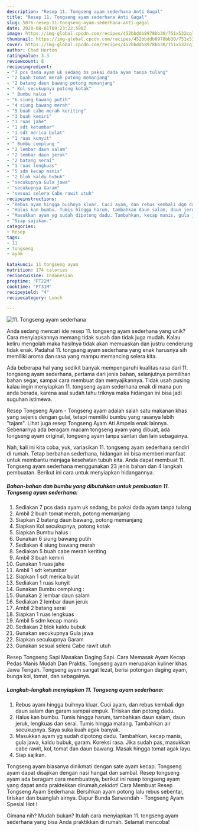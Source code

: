 ```yaml
---
description: "Resep 11. Tongseng ayam sederhana Anti Gagal"
title: "Resep 11. Tongseng ayam sederhana Anti Gagal"
slug: 5076-resep-11-tongseng-ayam-sederhana-anti-gagal
date: 2020-08-01T09:23:22.590Z
image: https://img-global.cpcdn.com/recipes/452bbddb8978bb30/751x532cq70/11-tongseng-ayam-sederhana-foto-resep-utama.jpg
thumbnail: https://img-global.cpcdn.com/recipes/452bbddb8978bb30/751x532cq70/11-tongseng-ayam-sederhana-foto-resep-utama.jpg
cover: https://img-global.cpcdn.com/recipes/452bbddb8978bb30/751x532cq70/11-tongseng-ayam-sederhana-foto-resep-utama.jpg
author: Chad Horton
ratingvalue: 3.3
reviewcount: 8
recipeingredient:
- "7 pcs dada ayam uk sedang bs pakai dada ayam tanpa tulang"
- "2 buah tomat merah potong memanjang"
- "2 batang daun bawang potong memanjang"
- " Kol secukupnya potong kotak"
- " Bumbu halus "
- "6 siung bawang putih"
- "4 siung bawang merah"
- "5 buah cabe merah keriting"
- "3 buah kemiri"
- "1 ruas jahe"
- "1 sdt ketumbar"
- "1 sdt merica bulat"
- "1 ruas kunyit"
- " Bumbu cemplung "
- "2 lembar daun salam"
- "2 lembar daun jeruk"
- "2 batang serai"
- "1 ruas lengkuas"
- "5 sdm kecap manis"
- "2 blok kaldu bubuk"
- "secukupnya Gula jawa"
- "secukupnya Garam"
- "sesuai selera Cabe rawit utuh"
recipeinstructions:
- "Rebus ayam hingga buihnya kluar. Cuci ayam, dan rebus kembali dgn daun salam dan garam sampai empuk. Tiriskan dan potong dadu."
- "Halus kan bumbu. Tumis hingga harum, tambahkan daun salam, daun jeruk, lengkuas dan serai. Tumis hingga matang. Tambahkan air secukupnya. Saya suka kuah agak banyak."
- "Masukkan ayam yg sudah dipotong dadu. Tambahkan, kecap manis, gula jawa, kaldu bubuk, garam. Koreksi rasa. Jika sudah pas, masukkan cabe rawit, kol, tomat dan daun bawang. Masak hingga tomat agak layu."
- "Siap sajikan."
categories:
- Resep
tags:
- 11
- tongseng
- ayam

katakunci: 11 tongseng ayam 
nutrition: 174 calories
recipecuisine: Indonesian
preptime: "PT22M"
cooktime: "PT31M"
recipeyield: "4"
recipecategory: Lunch

---
```



![11. Tongseng ayam sederhana](https://img-global.cpcdn.com/recipes/452bbddb8978bb30/751x532cq70/11-tongseng-ayam-sederhana-foto-resep-utama.jpg)

Anda sedang mencari ide resep 11. tongseng ayam sederhana yang unik? Cara menyiapkannya memang tidak susah dan tidak juga mudah. Kalau keliru mengolah maka hasilnya tidak akan memuaskan dan justru cenderung tidak enak. Padahal 11. tongseng ayam sederhana yang enak harusnya sih memiliki aroma dan rasa yang mampu memancing selera kita.

Ada beberapa hal yang sedikit banyak mempengaruhi kualitas rasa dari 11. tongseng ayam sederhana, pertama dari jenis bahan, selanjutnya pemilihan bahan segar, sampai cara membuat dan menyajikannya. Tidak usah pusing kalau ingin menyiapkan 11. tongseng ayam sederhana enak di mana pun anda berada, karena asal sudah tahu triknya maka hidangan ini bisa jadi suguhan istimewa.

Resep Tongseng Ayam - Tongseng ayam adalah salah satu makanan khas yang sejenis dengan gulai, tetapi memiliki bumbu yang rasanya lebih &#34;tajam&#34;. Lihat juga resep Tongseng Ayam Ati Ampela enak lainnya. Sebenarnya ada beragam macam tongseng ayam yang dibuat, ada tongseng ayam original, tongseng ayam tanpa santan dan lain sebagainya.


Nah, kali ini kita coba, yuk, variasikan 11. tongseng ayam sederhana sendiri di rumah. Tetap berbahan sederhana, hidangan ini bisa memberi manfaat untuk membantu menjaga kesehatan tubuh kita. Anda dapat membuat 11. Tongseng ayam sederhana menggunakan 23 jenis bahan dan 4 langkah pembuatan. Berikut ini cara untuk menyiapkan hidangannya.

<!--inarticleads1-->

##### Bahan-bahan dan bumbu yang dibutuhkan untuk pembuatan 11. Tongseng ayam sederhana:

1. Sediakan 7 pcs dada ayam uk sedang, bs pakai dada ayam tanpa tulang
1. Ambil 2 buah tomat merah, potong memanjang
1. Siapkan 2 batang daun bawang, potong memanjang
1. Siapkan  Kol secukupnya, potong kotak
1. Siapkan  Bumbu halus :
1. Gunakan 6 siung bawang putih
1. Sediakan 4 siung bawang merah
1. Sediakan 5 buah cabe merah keriting
1. Ambil 3 buah kemiri
1. Gunakan 1 ruas jahe
1. Ambil 1 sdt ketumbar
1. Siapkan 1 sdt merica bulat
1. Sediakan 1 ruas kunyit
1. Gunakan  Bumbu cemplung :
1. Gunakan 2 lembar daun salam
1. Sediakan 2 lembar daun jeruk
1. Ambil 2 batang serai
1. Siapkan 1 ruas lengkuas
1. Ambil 5 sdm kecap manis
1. Sediakan 2 blok kaldu bubuk
1. Gunakan secukupnya Gula jawa
1. Siapkan secukupnya Garam
1. Gunakan sesuai selera Cabe rawit utuh


Resep Tongseng Sapi Masakan Daging Sapi. Cara Memasak Ayam Kecap Pedas Manis Mudah Dan Praktis. Tongseng ayam merupakan kuliner khas Jawa Tengah. Tongseng ayam sangat lezat, berisi potongan daging ayam, bunga kol, tomat, dan sebagainya. 

<!--inarticleads2-->

##### Langkah-langkah menyiapkan 11. Tongseng ayam sederhana:

1. Rebus ayam hingga buihnya kluar. Cuci ayam, dan rebus kembali dgn daun salam dan garam sampai empuk. Tiriskan dan potong dadu.
1. Halus kan bumbu. Tumis hingga harum, tambahkan daun salam, daun jeruk, lengkuas dan serai. Tumis hingga matang. Tambahkan air secukupnya. Saya suka kuah agak banyak.
1. Masukkan ayam yg sudah dipotong dadu. Tambahkan, kecap manis, gula jawa, kaldu bubuk, garam. Koreksi rasa. Jika sudah pas, masukkan cabe rawit, kol, tomat dan daun bawang. Masak hingga tomat agak layu.
1. Siap sajikan.


Tongseng ayam biasanya dinikmati dengan sate ayam kecap. Tongseng ayam dapat disajikan dengan nasi hangat dan sambal. Resep tongseng ayam ada beragam cara membuatnya, berikut ini resep tongseng ayam yang dapat anda praktekkan dirumah,cekidot! Cara Membuat Resep Tongseng Ayam Sederhana: Bersihkan ayam potong lalu rebus sebentar, tiriskan dan buanglah airnya. Dapur Bunda Sarwendah - Tongseng Ayam Spesial Hot ! 

Gimana nih? Mudah bukan? Itulah cara menyiapkan 11. tongseng ayam sederhana yang bisa Anda praktikkan di rumah. Selamat mencoba!

